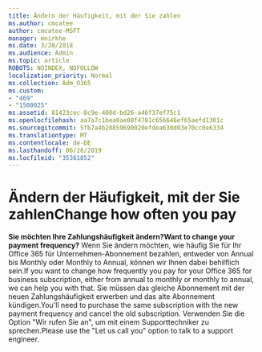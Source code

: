 ```yaml
---
title: Ändern der Häufigkeit, mit der Sie zahlen
ms.author: cmcatee
author: cmcatee-MSFT
manager: mnirkhe
ms.date: 3/20/2018
ms.audience: Admin
ms.topic: article
ROBOTS: NOINDEX, NOFOLLOW
localization_priority: Normal
ms.collection: Adm_O365
ms.custom:
- "469"
- "1500025"
ms.assetid: 81423cec-8c9e-408d-bd26-a46f37ef75c1
ms.openlocfilehash: aa7a7c1bea0ae08f4781c656646ef65aefd1301c
ms.sourcegitcommit: 5fb7a4b28859690020efdea630d03e70cc0e6334
ms.translationtype: MT
ms.contentlocale: de-DE
ms.lasthandoff: 06/28/2019
ms.locfileid: "35361852"
---
```

# <a name="change-how-often-you-pay"></a><span data-ttu-id="11c6f-102">Ändern der Häufigkeit, mit der Sie zahlen</span><span class="sxs-lookup"><span data-stu-id="11c6f-102">Change how often you pay</span></span>

 <span data-ttu-id="11c6f-103">**Sie möchten Ihre Zahlungshäufigkeit ändern?**</span><span class="sxs-lookup"><span data-stu-id="11c6f-103">**Want to change your payment frequency?**</span></span> <span data-ttu-id="11c6f-104">Wenn Sie ändern möchten, wie häufig Sie für Ihr Office 365 für Unternehmen-Abonnement bezahlen, entweder von Annual bis Monthly oder Monthly to Annual, können wir Ihnen dabei behilflich sein.</span><span class="sxs-lookup"><span data-stu-id="11c6f-104">If you want to change how frequently you pay for your Office 365 for business subscription, either from annual to monthly or monthly to annual, we can help you with that.</span></span> <span data-ttu-id="11c6f-105">Sie müssen das gleiche Abonnement mit der neuen Zahlungshäufigkeit erwerben und das alte Abonnement kündigen.</span><span class="sxs-lookup"><span data-stu-id="11c6f-105">You'll need to purchase the same subscription with the new payment frequency and cancel the old subscription.</span></span> <span data-ttu-id="11c6f-106">Verwenden Sie die Option "Wir rufen Sie an", um mit einem Supporttechniker zu sprechen.</span><span class="sxs-lookup"><span data-stu-id="11c6f-106">Please use the "Let us call you" option to talk to a support engineer.</span></span>
  